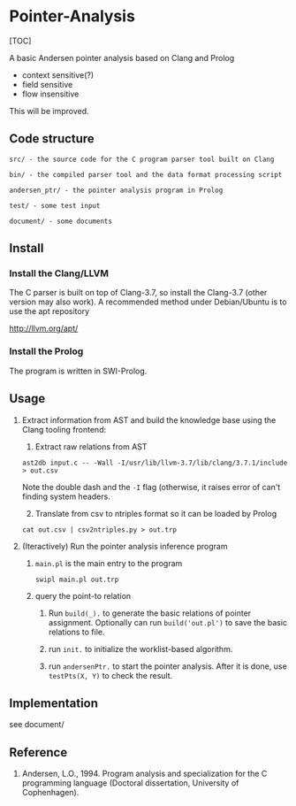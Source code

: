 # Pointer-Analysis

[TOC]

A basic Andersen pointer analysis based on Clang and Prolog

+ context sensitive(?)
+ field sensitive 
+ flow insensitive 

This will be improved.

## Code structure

	src/ - the source code for the C program parser tool built on Clang
	
	bin/ - the compiled parser tool and the data format processing script
	
	andersen_ptr/ - the pointer analysis program in Prolog
	
	test/ - some test input
	
	document/ - some documents
	

## Install

### Install the Clang/LLVM 

The C parser is built on top of Clang-3.7, so install the Clang-3.7 
(other version may also work). 
A recommended method under Debian/Ubuntu is to use the apt repository

http://llvm.org/apt/

### Install the Prolog

The program is written in SWI-Prolog. 


## Usage

1. Extract information from AST and build the knowledge base using the
Clang tooling frontend:

	1. Extract raw relations from AST

	```
	ast2db input.c -- -Wall -I/usr/lib/llvm-3.7/lib/clang/3.7.1/include > out.csv
	```
	
	Note the double dash and the `-I` flag (otherwise, it raises error of can't 
	finding system headers.
	
	2. Translate from csv to ntriples format so it can be loaded by Prolog
	
	```
	cat out.csv | csv2ntriples.py > out.trp
	```

2. (Iteractively) Run the pointer analysis inference program

	1. `main.pl` is the main entry to the program
	
    	```
    	swipl main.pl out.trp
    	```	
	
	2. query the point-to relation
	
		1. Run `build(_).` to generate the basic relations of pointer assignment.
	Optionally can run `build('out.pl')` to save the basic relations to file.
	
		2. run `init.` to initialize the worklist-based algorithm.
		
		3. run `andersenPtr.` to start the pointer analysis. After it is done, use
		`testPts(X, Y)` to check the result.
	
	


## Implementation

see document/

## Reference

1. Andersen, L.O., 1994. Program analysis and specialization for the C programming language (Doctoral dissertation, University of Cophenhagen).







